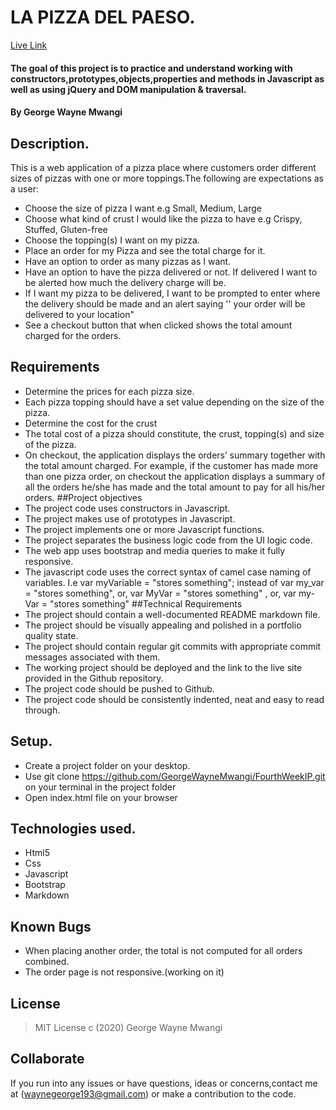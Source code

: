 # LA PIZZA DEL PAESO.
[Live Link](https://georgewaynemwangi.github.io/FourthWeekIP/)
#### The goal of this project is to practice and understand working with constructors,prototypes,objects,properties and methods in Javascript as well as using jQuery and DOM manipulation & traversal.
#### By George Wayne Mwangi
## Description.
This is a web application of a pizza place where customers order different sizes of pizzas with one or more toppings.The following are expectations as a user:
* Choose the size of pizza I want e.g Small, Medium, Large
* Choose what kind of crust I would like the pizza to have e.g Crispy, Stuffed, Gluten-free
* Choose the topping(s) I want on my pizza.
* Place an order for my Pizza and see the total charge for it.
* Have an option to order as many pizzas as I want.
* Have an option to have the pizza delivered or not.  If delivered I want to be alerted how much the delivery charge will be.
* If I want my pizza to be delivered, I want to be prompted to enter where the delivery should be made and an alert saying '' your order will be delivered to your location"
* See a checkout button that when clicked shows the total amount charged for the orders.
## Requirements
* Determine the prices for each pizza size.
* Each pizza topping should have a set value depending on the size of the pizza.
* Determine the cost for the crust
* The total cost of a pizza should constitute, the crust, topping(s) and size of the pizza.
* On checkout, the application displays the orders’ summary together with the total amount charged. For example, if the customer has made more than one pizza order, on checkout the application displays a summary of all the orders he/she has made and the total amount to pay for all his/her orders.
##Project objectives
* The project code uses constructors in Javascript.
* The project makes use of prototypes in Javascript.
* The project implements one or more Javascript functions.
* The project separates the business logic code from the UI logic code.
* The web app uses bootstrap and media queries to make it fully responsive.
* The javascript code uses the correct syntax of camel case naming of variables. I.e var myVariable = "stores something"; instead of var my_var = "stores something", or, var MyVar = "stores something" , or,  var my-Var = "stores something"
##Technical Requirements
* The project should contain a well-documented README markdown file.
* The project should be visually appealing and polished in a portfolio quality state.
* The project should contain regular git commits with appropriate commit messages associated with them.
* The working project should be deployed and the link to the live site provided in the Github repository.
* The project code should be pushed to Github.
* The project code should be consistently indented, neat and easy to read through.
## Setup.
* Create a project folder on your desktop.
* Use git clone https://github.com/GeorgeWayneMwangi/FourthWeekIP.git on your terminal in the project folder
* Open index.html file on your browser

## Technologies used.
  * Html5
  * Css
  * Javascript
  * Bootstrap
  * Markdown


## Known Bugs
* When placing another order, the total is not computed for all orders combined.
* The order page is not responsive.(working on it)

## License
> MIT License c (2020) George Wayne Mwangi

## Collaborate
If you run into any issues or have questions, ideas or concerns,contact me at (waynegeorge193@gmail.com)  or make a contribution to the code.
